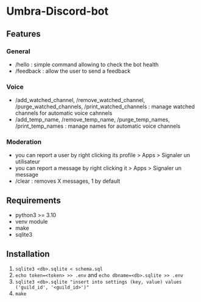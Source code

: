 # Umbra-Discord-bot

## Features

### General

- /hello : simple command allowing to check the bot health
- /feedback : allow the user to send a feedback

### Voice

- /add_watched_channel, /remove_watched_channel, /purge_watched_channels, /print_watched_channels : manage watched channels for automatic voice cahnnels
- /add_temp_name, /remove_temp_name, /purge_temp_names, /print_temp_names : manage names for automatic voice channels

### Moderation

- you can report a user by right clicking its profile > Apps > Signaler un utilisateur
- you can report a message by right clicking it > Apps > Signaler un message
- /clear : removes X messages, 1 by default

## Requirements

- python3 >= 3.10
- venv module
- make
- sqlite3

## Installation

1. `sqlite3 <db>.sqlite < schema.sql`
2. `echo token=<token> >> .env` and `echo dbname=<db>.sqlite >> .env`
3. `sqlite3 <db>.sqlite "insert into settings (key, value) values ('guild_id', '<guild_id>')"`
4. `make`